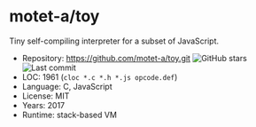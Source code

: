 # motet-a/toy

Tiny self-compiling interpreter for a subset of JavaScript.

* Repository: https://github.com/motet-a/toy.git <img src="https://img.shields.io/github/stars/motet-a/toy?label=&style=flat-square" alt="GitHub stars" title="GitHub stars"><img src="https://img.shields.io/github/last-commit/motet-a/toy?label=&style=flat-square" alt="Last commit" title="Last commit">
* LOC:        1961 (`cloc *.c *.h *.js opcode.def`)
* Language:   C, JavaScript
* License:    MIT
* Years:      2017
* Runtime:    stack-based VM
